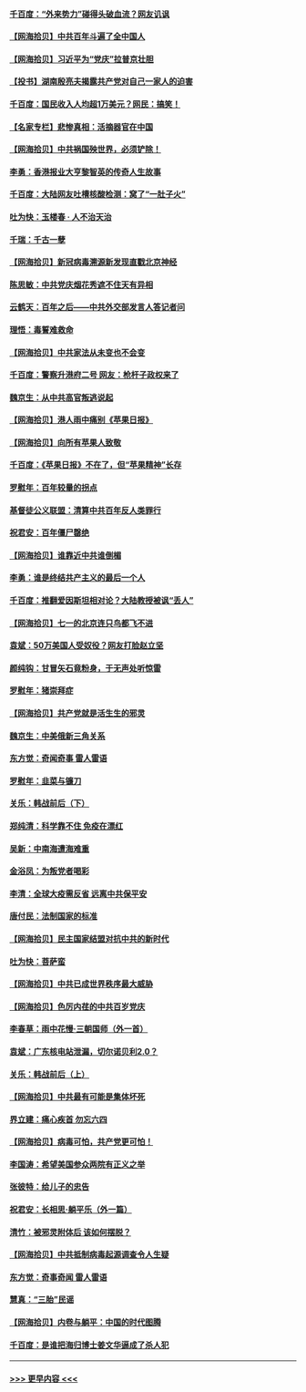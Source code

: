 #### [千百度：“外来势力”碰得头破血流？网友讥讽](../pages/nsc993/n13064878.md?t=07031751) 
#### [【网海拾贝】中共百年斗遍了全中国人](../pages/nsc993/n13060020.md?t=07031751) 
#### [【网海拾贝】习近平为“党庆”拉普京壮胆](../pages/nsc993/n13057781.md?t=07031751) 
#### [【投书】湖南殷亮夫揭露共产党对自己一家人的迫害](../pages/nsc993/n13057744.md?t=07031751) 
#### [千百度：国民收入人均超1万美元？网民：搞笑！](../pages/nsc993/n13057692.md?t=07031751) 
#### [【名家专栏】悲惨真相：活摘器官在中国](../pages/nsc993/n13056611.md?t=07031751) 
#### [【网海拾贝】中共祸国殃世界，必须铲除！](../pages/nsc993/n13056011.md?t=07031751) 
#### [李勇：香港报业大亨黎智英的传奇人生故事](../pages/nsc993/n13055258.md?t=07031751) 
#### [千百度：大陆网友吐槽核酸检测：窝了“一肚子火”](../pages/nsc993/n13055194.md?t=07031751) 
#### [吐为快：玉楼春 · 人不治天治](../pages/nsc993/n13054028.md?t=07031751) 
#### [千瑞：千古一孽](../pages/nsc993/n13054016.md?t=07031751) 
#### [【网海拾贝】新冠病毒溯源新发现直戳北京神经](../pages/nsc993/n13052425.md?t=07031751) 
#### [陈思敏：中共党庆烟花秀遮不住天有异相](../pages/nsc993/n13052020.md?t=07031751) 
#### [云鹤天：百年之后——中共外交部发言人答记者问](../pages/nsc993/n13051604.md?t=07031751) 
#### [理悟：毒誓难救命](../pages/nsc993/n13051601.md?t=07031751) 
#### [【网海拾贝】中共家法从未变也不会变](../pages/nsc993/n13050366.md?t=07031751) 
#### [千百度：警察升港府二号 网友：枪杆子政权来了](../pages/nsc993/n13050261.md?t=07031751) 
#### [魏京生：从中共高官叛逃说起](../pages/nsc993/n13048997.md?t=07031751) 
#### [【网海拾贝】港人雨中痛别《苹果日报》](../pages/nsc993/n13048941.md?t=07031751) 
#### [【网海拾贝】向所有苹果人致敬](../pages/nsc993/n13046795.md?t=07031751) 
#### [千百度：《苹果日报》不在了，但“苹果精神”长存](../pages/nsc993/n13046703.md?t=07031751) 
#### [罗慰年：百年较量的拐点](../pages/nsc993/n13046542.md?t=07031751) 
#### [基督徒公义联盟：清算中共百年反人类罪行](../pages/nsc993/n13046499.md?t=07031751) 
#### [祝君安：百年僵尸罄绝](../pages/nsc993/n13045595.md?t=07031751) 
#### [【网海拾贝】谁靠近中共谁倒楣](../pages/nsc993/n13044667.md?t=07031751) 
#### [李勇：谁是终结共产主义的最后一个人](../pages/nsc993/n13044397.md?t=07031751) 
#### [千百度：推翻爱因斯坦相对论？大陆教授被讽“丢人”](../pages/nsc993/n13043908.md?t=07031751) 
#### [【网海拾贝】七一的北京连只鸟都飞不进](../pages/nsc993/n13041377.md?t=07031751) 
#### [袁斌：50万美国人受奴役？网友打脸赵立坚](../pages/nsc993/n13041330.md?t=07031751) 
#### [颜纯钩：甘冒矢石竟粉身，于无声处听惊雷](../pages/nsc993/n13041140.md?t=07031751) 
#### [罗慰年：猪崇拜症](../pages/nsc993/n13041071.md?t=07031751) 
#### [【网海拾贝】共产党就是活生生的邪灵](../pages/nsc993/n13036627.md?t=07031751) 
#### [魏京生：中美俄新三角关系](../pages/nsc993/n13035986.md?t=07031751) 
#### [东方觉：奇闻奇事 雷人雷语](../pages/nsc993/n13035878.md?t=07031751) 
#### [罗慰年：韭菜与镰刀](../pages/nsc993/n13034374.md?t=07031751) 
#### [关乐：韩战前后（下）](../pages/nsc993/n13034113.md?t=07031751) 
#### [郑纯清：科学靠不住 免疫在漂红](../pages/nsc993/n13034093.md?t=07031751) 
#### [吴新：中南海遭海难重](../pages/nsc993/n13034084.md?t=07031751) 
#### [金浴凤：为叛党者喝彩](../pages/nsc993/n13034058.md?t=07031751) 
#### [李清：全球大疫需反省 远离中共保平安](../pages/nsc993/n13033784.md?t=07031751) 
#### [唐付民：法制国家的标准](../pages/nsc993/n13032944.md?t=07031751) 
#### [【网海拾贝】民主国家结盟对抗中共的新时代](../pages/nsc993/n13031717.md?t=07031751) 
#### [吐为快：菩萨蛮](../pages/nsc993/n13030033.md?t=07031751) 
#### [【网海拾贝】中共已成世界秩序最大威胁](../pages/nsc993/n13028138.md?t=07031751) 
#### [【网海拾贝】色厉内荏的中共百岁党庆](../pages/nsc993/n13025582.md?t=07031751) 
#### [李春草：雨中花慢‧三朝国师（外一首）](../pages/nsc993/n13025567.md?t=07031751) 
#### [袁斌：广东核电站泄漏，切尔诺贝利2.0？](../pages/nsc993/n13025475.md?t=07031751) 
#### [关乐：韩战前后（上）](../pages/nsc993/n13025387.md?t=07031751) 
#### [【网海拾贝】中共最有可能是集体坏死](../pages/nsc993/n13023101.md?t=07031751) 
#### [界立建：痛心疾首 勿忘六四](../pages/nsc993/n13022339.md?t=07031751) 
#### [【网海拾贝】病毒可怕，共产党更可怕！](../pages/nsc993/n13020728.md?t=07031751) 
#### [李国涛：希望美国参众两院有正义之举](../pages/nsc993/n13020674.md?t=07031751) 
#### [张彼特：给儿子的忠告](../pages/nsc993/n13018934.md?t=07031751) 
#### [祝君安：长相思‧躺平乐（外一篇）](../pages/nsc993/n13018923.md?t=07031751) 
#### [清竹：被邪灵附体后 该如何摆脱？](../pages/nsc993/n13018877.md?t=07031751) 
#### [【网海拾贝】中共抵制病毒起源调查令人生疑](../pages/nsc993/n13017785.md?t=07031751) 
#### [东方觉：奇事奇闻 雷人雷语](../pages/nsc993/n13017577.md?t=07031751) 
#### [慧真：“三胎”民谣](../pages/nsc993/n13017394.md?t=07031751) 
#### [【网海拾贝】内卷与躺平：中国的时代图腾](../pages/nsc993/n13016128.md?t=07031751) 
#### [千百度：是谁把海归博士姜文华逼成了杀人犯](../pages/nsc993/n13015218.md?t=07031751) 

----
#### [ >>> 更早内容 <<< ](../indexes/nsc993-earlier.md)
